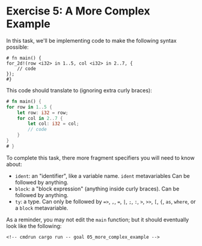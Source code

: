 # Exercise 5: A More Complex Example

In this task, we'll be implementing code to make the following syntax possible:

```rust,ignore
# fn main() {
for_2d!(row <i32> in 1..5, col <i32> in 2..7, {
    // code
});
#}
```

This code should translate to (ignoring extra curly braces):

``` rust
# fn main() {
for row in 1..5 {
    let row: i32 = row;
    for col in 2..7 {
        let col: i32 = col;
        // code
    }
}
# }
```

To complete this task, there more fragment specifiers you will need to know
about:

 - `ident`: an "identifier", like a variable name. `ident` metavariables
    Can be followed by anything.
 - `block`: a "block expression" (anything inside curly braces).
    Can be followed by anything.
 - `ty`: a type. Can only be followed by `=>`, `,`, `=`, `|`, `;`,
    `:`, `>`, `>>`, `[`, `{`, `as`, `where`, or a `block` metavariable.

As a reminder, you may not edit the `main` function; but it should eventually
look like the following:

<!-- If you can see this text, it means you're not looking at the book.   -->
<!-- Run the cargo command below (without `cmdrun`) to see the real code. -->
```rust,ignore
<!-- cmdrun cargo run -- goal 05_more_complex_example -->
```
